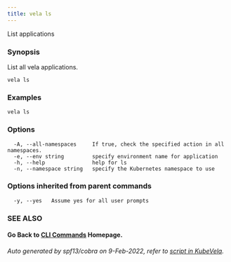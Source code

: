 ```yaml
---
title: vela ls
---
```


List applications

### Synopsis

List all vela applications.

```
vela ls
```

### Examples

```
vela ls
```

### Options

```
  -A, --all-namespaces     If true, check the specified action in all namespaces.
  -e, --env string         specify environment name for application
  -h, --help               help for ls
  -n, --namespace string   specify the Kubernetes namespace to use
```

### Options inherited from parent commands

```
  -y, --yes   Assume yes for all user prompts
```

### SEE ALSO



#### Go Back to [CLI Commands](vela) Homepage.


###### Auto generated by spf13/cobra on 9-Feb-2022, refer to [script in KubeVela](https://github.com/kubevela/kubevela/tree/master/hack/docgen).
